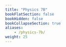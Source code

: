 ```yaml
---
title: "Physics 7B"
bookFlatSection: false
bookHidden: false
bookCollapseSection: true
aliases:
    - /physics-7b/
weight: 25
---
```

